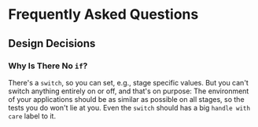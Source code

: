 # Frequently Asked Questions

## Design Decisions

### Why Is There No `if`?

There's a `switch`, so you can set, e.g., stage specific values.
But you can't switch anything entirely on or off, and that's on purpose:
The environment of your applications should be as similar as possible on all stages,
so the tests you do won't lie at you.
Even the `switch` should has a big `handle with care` label to it.
